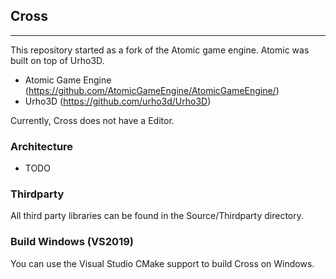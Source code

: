 ## Cross
----------

This repository started as a fork of the Atomic game engine. Atomic was built on top of Urho3D.

* Atomic Game Engine (https://github.com/AtomicGameEngine/AtomicGameEngine/)
* Urho3D (https://github.com/urho3d/Urho3D)

Currently, Cross does not have a Editor.

### Architecture

* TODO

### Thirdparty

All third party libraries can be found in the Source/Thirdparty directory.

### Build Windows (VS2019)

You can use the Visual Studio CMake support to build Cross on Windows.
 